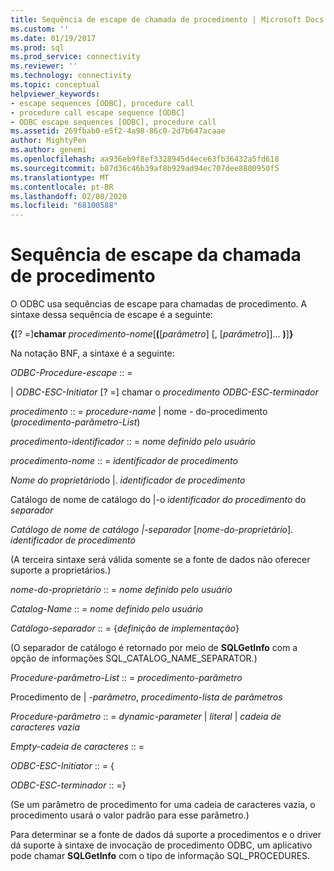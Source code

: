 ```yaml
---
title: Sequência de escape de chamada de procedimento | Microsoft Docs
ms.custom: ''
ms.date: 01/19/2017
ms.prod: sql
ms.prod_service: connectivity
ms.reviewer: ''
ms.technology: connectivity
ms.topic: conceptual
helpviewer_keywords:
- escape sequences [ODBC], procedure call
- procedure call escape sequence [ODBC]
- ODBC escape sequences [ODBC], procedure call
ms.assetid: 269fbab0-e5f2-4a98-86c0-2d7b647acaae
author: MightyPen
ms.author: genemi
ms.openlocfilehash: aa936eb9f8ef3328945d4ece63fb36432a5fd618
ms.sourcegitcommit: b87d36c46b39af8b929ad94ec707dee8800950f5
ms.translationtype: MT
ms.contentlocale: pt-BR
ms.lasthandoff: 02/08/2020
ms.locfileid: "68100588"
---
```

# <a name="procedure-call-escape-sequence"></a>Sequência de escape da chamada de procedimento
O ODBC usa sequências de escape para chamadas de procedimento. A sintaxe dessa sequência de escape é a seguinte:  
  
 **{**[? =]**chamar** *procedimento-nome*[**(**[*parâmetro*] [, [*parâmetro*]]... **)**]**}**  
  
 Na notação BNF, a sintaxe é a seguinte:  
  
 *ODBC-Procedure-escape* :: =  
  
 &#124; *ODBC-ESC-Initiator* [? =] chamar o *procedimento ODBC-ESC-terminador*  
  
 *procedimento* :: = *procedure-name* &#124; nome *-* do-procedimento (*procedimento-parâmetro-List*)  
  
 *procedimento-identificador* :: = *nome definido pelo usuário*  
  
 *procedimento-nome* :: = *identificador de procedimento*  
  
 *Nome do proprietário*do &#124;. *identificador de procedimento*  
  
 Catálogo de nome de catálogo do &#124;-o *identificador do procedimento* do *separador*  
  
 *Catálogo de nome de catálogo &#124;-separador* [*nome-do-proprietário*]. *identificador de procedimento*  
  
 (A terceira sintaxe será válida somente se a fonte de dados não oferecer suporte a proprietários.)  
  
 *nome-do-proprietário* :: = *nome definido pelo usuário*  
  
 *Catalog-Name* :: = *nome definido pelo usuário*  
  
 *Catálogo-separador* :: = {*definição de implementação*}  
  
 (O separador de catálogo é retornado por meio de **SQLGetInfo** com a opção de informações SQL_CATALOG_NAME_SEPARATOR.)  
  
 *Procedure-parâmetro-List* :: = *procedimento-parâmetro*  
  
 Procedimento de &#124; *-parâmetro*, *procedimento-lista de parâmetros*  
  
 *Procedure-parâmetro* :: = *dynamic-parameter* &#124; *literal* &#124; *cadeia de caracteres vazia*  
  
 *Empty-cadeia de caracteres* :: =  
  
 *ODBC-ESC-Initiator* :: = {  
  
 *ODBC-ESC-terminador* :: =}  
  
 (Se um parâmetro de procedimento for uma cadeia de caracteres vazia, o procedimento usará o valor padrão para esse parâmetro.)  
  
 Para determinar se a fonte de dados dá suporte a procedimentos e o driver dá suporte à sintaxe de invocação de procedimento ODBC, um aplicativo pode chamar **SQLGetInfo** com o tipo de informação SQL_PROCEDURES.
